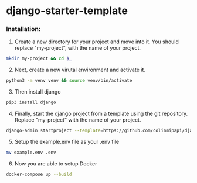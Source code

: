 <h1>django-starter-template</h1>

<h3>Installation:</h3>

1. Create a new directory for your project and move into it. You should replace "my-project", with the name of your project.
```bash
mkdir my-project && cd $_
```

2. Next, create a new virutal environment and activate it.
```bash
python3 -m venv venv && source venv/bin/activate
```

3. Then install django
```bash
pip3 install django
```

4. Finally, start the django project from a template using 
the git repository. Replace "my-project" with the name of your project.
```bash
django-admin startproject --template=https://github.com/colinmipapi/django-starter-template/archive/main.zip --name=Dockerfile --extension=py,yml,json,env my_project .
```

5. Setup the example.env file as your .env file
```bash
mv example.env .env
```


6. Now you are able to setup Docker
```bash
docker-compose up --build
```

<p></p>